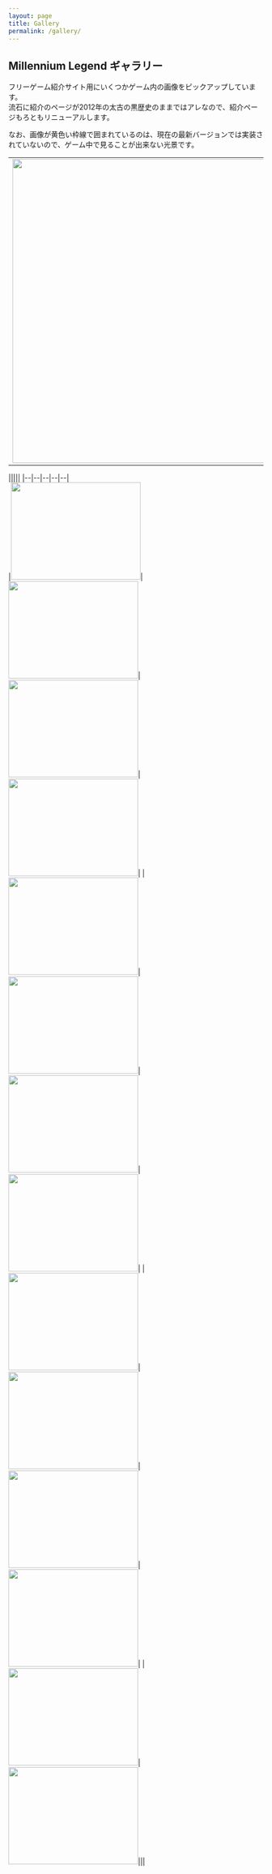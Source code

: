 ```yaml
---
layout: page
title: Gallery
permalink: /gallery/
---
```


## Millennium Legend ギャラリー

フリーゲーム紹介サイト用にいくつかゲーム内の画像をピックアップしています。  
流石に紹介のページが2012年の太古の黒歴史のままではアレなので、紹介ページもろともリニューアルします。

なお、画像が黄色い枠線で囲まれているのは、現在の最新バージョンでは実装されていないので、ゲーム中で見ることが出来ない光景です。

| |
|:-:|
|<a href="{{ site.baseurl }}/images/title.png" data-lightbox="group" data-title="タイトル"><img src="{{ site.baseurl }}/images/title.png" border="0" width="800" height="600" /></a>|

|||||
|--|--|--|--|--|  
|<a href="{{ site.baseurl }}/images/banned.png" data-lightbox="group" data-title="主人公、クビ！"><img src="{{ site.baseurl }}/images/banned.png" border="0" width="256" height="192" /></a>|<a href="{{ site.baseurl }}/images/world.png" data-lightbox="group" data-title="世界地図"><img src="{{ site.baseurl }}/images/world.png" border="0" width="256" height="192" /></a>|<a href="{{ site.baseurl }}/images/guild.png" data-lightbox="group" data-title="ギルドへようこそ"><img src="{{ site.baseurl }}/images/guild.png" border="0" width="256" height="192" /></a>|<a href="{{ site.baseurl }}/images/despina.png" data-lightbox="group" data-title="山賊と力の伝道師 デスピナ"><img src="{{ site.baseurl }}/images/despina.png" border="0" width="256" height="192" /></a>|
|<a href="{{ site.baseurl }}/images/imgbyjam.png" data-lightbox="group" data-title="Image by jam"><img src="{{ site.baseurl }}/images/imgbyjam.png" border="0" width="256" height="192" /></a>|<a href="{{ site.baseurl }}/images/conquest.png" data-lightbox="group" data-title="こんくえすと！"><img src="{{ site.baseurl }}/images/conquest.png" border="0" width="256" height="192" /></a>|<a href="{{ site.baseurl }}/images/belharg.jpg" data-lightbox="group" data-title="Millennium Legend ～ Belharg's Flag(検閲済み)"><img src="{{ site.baseurl }}/images/belharg.jpg" border="0" width="256" height="192" /></a>|<a href="{{ site.baseurl }}/images/vsla.png" data-lightbox="group" data-title="これならどうだぁああ！！！！"><img src="{{ site.baseurl }}/images/vsla.png" border="0" width="256" height="192" /></a>|
|<a href="{{ site.baseurl }}/images/ch1-shop.png" data-lightbox="group" data-title="Belharg's Flag Chapter01 遅刻厳禁"><img src="{{ site.baseurl }}/images/ch1-shop.png" border="0" width="256" height="192" /></a>|<a href="{{ site.baseurl }}/images/dekaslime.png" data-lightbox="group" data-title="ポリビニルアルコール(PVA)"><img src="{{ site.baseurl }}/images/dekaslime.png" border="0" width="256" height="192" /></a>|<a href="{{ site.baseurl }}/images/vsf.png" data-lightbox="group" data-title="一般的な戦闘画面"><img src="{{ site.baseurl }}/images/vsf.png" border="0" width="256" height="192" /></a>|<a href="{{ site.baseurl }}/images/ch1.png" data-lightbox="group" data-title="画面は開発中のものです、実際のソレとは異なります"><img src="{{ site.baseurl }}/images/ch1.png" border="0" width="256" height="192" /></a>|
|<a href="{{ site.baseurl }}/images/deepdarkfantasy.png" data-lightbox="group" data-title="例のステージ、開始8秒ぐらいの光景"><img src="{{ site.baseurl }}/images/deepdarkfantasy.png" border="0" width="256" height="192" /></a>|<a href="{{ site.baseurl }}/images/hardcore.png" data-lightbox="group" data-title="訓練はできません"><img src="{{ site.baseurl }}/images/hardcore.png" border="0" width="256" height="192" /></a>|||